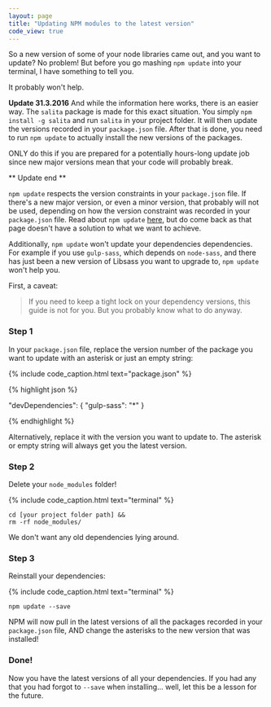```yaml
---
layout: page
title: "Updating NPM modules to the latest version"
code_view: true
---
```


So a new version of some of your node libraries came out, and you want to update? No problem! But before you go mashing `npm update` into your terminal, I have something to tell you.

It probably won't help.

**Update 31.3.2016**
And while the information here works, there is an easier way. The `salita` package is made for this exact situation. You simply `npm install -g salita` and run `salita` in your project folder. It will then update the versions recorded in your `package.json` file. After that is done, you need to run `npm update` to actually install the new versions of the packages.

ONLY do this if you are prepared for a potentially hours-long update job since new major versions mean that your code will probably break.

** Update end **

`npm update` respects the version constraints in your `package.json` file. If there's a new major version, or even a minor version, that probably will not be used, depending on how the version constraint was recorded in your `package.json` file. Read about `npm update` [here](https://docs.npmjs.com/cli/update), but do come back as that page doesn't have a solution to what we want to achieve.

Additionally, `npm update` won't update your dependencies dependencies. For example if you use `gulp-sass`, which depends on `node-sass`, and there has just been a new version of Libsass you want to upgrade to, `npm update` won't help you.

First, a caveat:

> If you need to keep a tight lock on your dependency versions, this guide is not for you. But you probably know what to do anyway.

### Step 1

In your `package.json` file, replace the version number of the package you want to update with an asterisk or just an empty string:

{% include code_caption.html text="package.json" %}

{% highlight json %}

"devDependencies": {
  "gulp-sass": "*"
}

{% endhighlight %}

Alternatively, replace it with the version you want to update to. The asterisk or empty string will always get you the latest version.

### Step 2

Delete your `node_modules` folder!

{% include code_caption.html text="terminal" %}

```
cd [your project folder path] &&
rm -rf node_modules/
```

We don't want any old dependencies lying around.

### Step 3

Reinstall your dependencies:

{% include code_caption.html text="terminal" %}

```
npm update --save
```

NPM will now pull in the latest versions of all the packages recorded in your `package.json` file, AND change the asterisks to the new version that was installed!

### Done!

Now you have the latest versions of all your dependencies. If you had any that you had forgot to `--save` when installing... well, let this be a lesson for the future.
